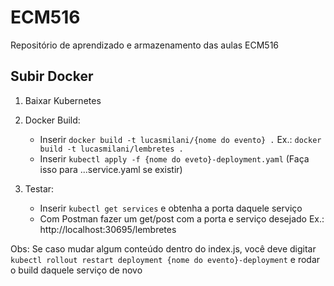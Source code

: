 # ECM516
Repositório de aprendizado e armazenamento das aulas ECM516

## Subir Docker

1. Baixar Kubernetes

2. Docker Build:
    - Inserir `docker build -t lucasmilani/{nome do evento} .` Ex.: `docker build -t lucasmilani/lembretes .`
    - Inserir `kubectl apply -f {nome do eveto}-deployment.yaml` (Faça isso para ...service.yaml se existir)

3. Testar:
    - Inserir `kubectl get services` e obtenha a porta daquele serviço
    - Com Postman fazer um get/post com a porta e serviço desejado Ex.: http://localhost:30695/lembretes

Obs: Se caso mudar algum conteúdo dentro do index.js, você deve digitar `kubectl rollout restart deployment {nome do evento}-deployment` e rodar o build daquele serviço de novo
